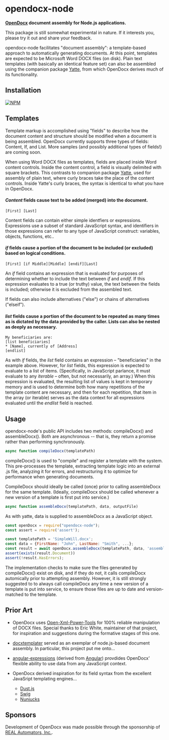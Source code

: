 opendocx-node
=============

**[OpenDocx](https://github.com/opendocx/opendocx) document assembly for Node.js applications.**

This package is still somewhat experimental in nature. If it interests you, please try it out and share your feedback.

opendocx-node facilitates "document assembly": a template-based approach to automatically generating documents.  At this point, templates are expected to be Microsoft Word DOCX files (on disk).  Plain text templates (with basically an identical feature set) can also be assembled using the companion package [Yatte](https://github.com/opendocx/yatte), from which OpenDocx derives much of its functionality.

Installation
------------

[![NPM](https://nodei.co/npm/opendocx-node.png)](https://nodei.co/npm/opendocx-node/)

Templates
---------

Template markup is accomplished using "fields" to describe how the document content and structure should be modified when a document is being assembled. OpenDocx currently supports three types of fields: Content, If, and List. More samples (and possibly additional types of fields!) are coming soon.

When using Word DOCX files as templates, fields are placed inside Word content controls. Inside the content control, a field is visually delimited with square brackets.  This contrasts to companion package [Yatte](https://github.com/opendocx/yatte), used for assembly of plain text, where curly braces take the place of the content controls. Inside Yatte's curly braces, the syntax is identical to what you have in OpenDocx.

#### _Content_ fields cause text to be added (merged) into the document.
```
[First] [Last]
```

Content fields can contain either simple identfiers or expressions. Expressions use a subset of standard JavaScript syntax, and identifiers in those expressions can refer to any type of JavaScript construct: variables, objects, functions, etc..

#### _if_ fields cause a portion of the document to be included (or excluded) based on logical conditions.
```
[First] [if Middle][Middle] [endif][Last]
```

An _if_ field contains an expression that is evaluated for purposes of determining whether to include the text between _if_ and _endif_.  If this expression evaluates to a true (or truthy) value, the text between the fields is included; otherwise it is excluded from the assembled text.

If fields can also include alternatives ("else") or chains of alternatives ("elseif").

#### _list_ fields cause a portion of the document to be repeated as many times as is dictated by the data provided by the caller. Lists can also be nested as deeply as necessary.
```
My beneficiaries are:
[list beneficiaries]
* [Name], currently of [Address]
[endlist]
```

As with _if_ fields, the _list_ field contains an expression – "beneficiaries" in the example above. However, for _list_ fields, this expression is expected to evaluate to a list of items.  (Specifically, in JavaScript parlance, it must evaluate to any _iterable_ – often, but not necessarily, an array.)  When this expression is evaluated, the resulting list of values is kept in temporary memory and is used to determine both how many repetitions of the template content are necessary, and then for each repetition, that item in the array (or iterable) serves as the data context for all expressions evaluated until the _endlist_ field is reached.

Usage
-----

opendocx-node's public API includes two methods: compileDocx() and assembleDocx(). Both are asynchronous -- that is, they return a promise rather than performing synchronously.

```javascript
async function compileDocx(templatePath)
```
compileDocx() is used to "compile" and register a template with the system. This pre-processes the template, extracting template logic into an external .js file, analyzing it for errors, and restructuring it to optimize for performance when generating documents.

CompileDocx should ideally be called (once) prior to calling assembleDocx for the same template. (Ideally, compileDocx should be called whenever a new version of a template is first put into service.)

```javascript
async function assembleDocx(templatePath, data, outputFile)
```
As with yatte, data is supplied to assembleDocx as a JavaScript object.

```javascript
const openDocx = require("opendocx-node");
const assert = require('assert');

const templatePath = 'SimpleWill.docx';
const data = {FirstName: "John", LastName: "Smith", ...};
const result = await openDocx.assembleDocx(templatePath, data, 'assembled.docx');
assert(exists(result.Document))
assert(!result.HasErrors);
```

The implementation checks to make sure the files generated by compileDocx() exist on disk, and if they do not, it calls compileDocx automically prior to attempting assembly. However, it is still strongly suggested to to always call compileDocx any time a new version of a template is put into service, to ensure those files are up to date and version-matched to the template.

Prior Art
---------

* OpenDocx uses [Open-Xml-Power-Tools](https://github.com/EricWhiteDev/Open-Xml-PowerTools) for 100% reliable manipulation of DOCX files. Special thanks to Eric White, maintainer of that project, for inspiration and suggestions during the formative stages of this one.

* [docxtemplater](https://docxtemplater.com/) served as an exemplar of node.js-based document assembly. In particular, this project put me onto...

* [angular-expressions](https://github.com/peerigon/angular-expressions#readme) (derived from [Angular](https://angular.io/)) provdides OpenDocx' flexible ability to use data from any JavaScript context.

* OpenDocx derived inspiration for its field syntax from the excellent JavaSript templating engines...
  * [Dust.js](https://www.dustjs.com/)
  * [Swig](http://node-swig.github.io/swig-templates/)
  * [Nunjucks](https://mozilla.github.io/nunjucks/)

Sponsors
--------

Development of OpenDocx was made possible through the sponsorship of [REAL Automators, Inc.](https://realautomators.com/).